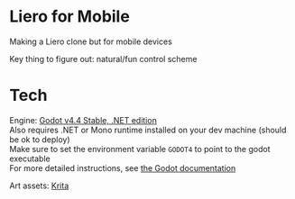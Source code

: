 # Liero for Mobile

Making a Liero clone but for mobile devices

Key thing to figure out: natural/fun control scheme

# Tech

Engine: [Godot v4.4 Stable, .NET edition](https://godotengine.org/releases/4.4/)  
Also requires .NET or Mono runtime installed on your dev machine (should be ok to deploy)  
Make sure to set the environment variable `GODOT4` to point to the godot executable  
For more detailed instructions, see [the Godot documentation](https://docs.godotengine.org/en/stable/tutorials/scripting/c_sharp/c_sharp_basics.html)


Art assets: [Krita](https://krita.org/en/)
